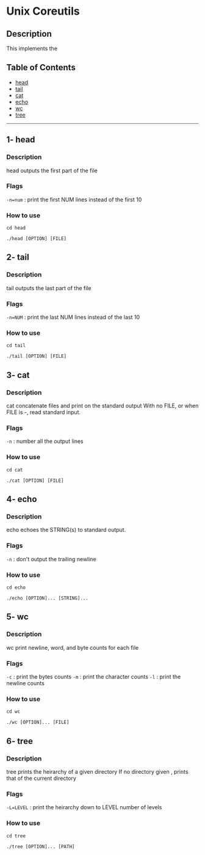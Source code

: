 # Unix Coreutils
## Description
This implements the 
## Table of Contents

- <a href ="#head">head</a>
- <a href ="#tail">tail</a>
- <a href ="#cat">cat</a>
- <a href ="#echo">echo</a>
- <a href ="#wc">wc</a>
- <a href ="#tree">tree</a>

<hr style="background-color: #4b4c60"></hr>

 <a id = "head"></a>
 
 ## 1- head
### Description
  head outputs the first part of the file 
### Flags
`-n=num` : print the first NUM lines instead of the first 10
### How to use 
```
cd head
```
```
./head [OPTION] [FILE]
```
 <a id = "tail"></a>
 
 ## 2- tail
### Description
  tail outputs the last part of the file 
### Flags
`-n=NUM` : print the last NUM lines instead of the last 10
### How to use 
```
cd tail
```
```
./tail [OPTION] [FILE]
```

 <a id = "cat"></a>
 
 ## 3- cat
### Description
  cat concatenate files and print on the standard output
  With no FILE, or when FILE is -, read standard input.
### Flags
`-n` : number all the output lines
### How to use 
```
cd cat
```
```
./cat [OPTION] [FILE]
```

 <a id = "echo"></a>

 ## 4- echo
### Description
   echo echoes the STRING(s) to standard output.
### Flags
`-n` : don't output the trailing newline
### How to use 
```
cd echo
```
```
./echo [OPTION]... [STRING]...
```

  <a id = "wc"></a>

 ## 5- wc
 
### Description
   wc print newline, word, and byte counts for each file
   
### Flags
`-c` : print the bytes counts
`-m` : print the character counts
`-l` : print the newline counts

### How to use 
```
cd wc
```
```
./wc [OPTION]... [FILE]
```

  <a id = "tree"></a>

 ## 6- tree
 
### Description
  tree prints the heirarchy of a given directory
  If no directory given , prints that of the current directory
### Flags
`-L=LEVEL` : print the heirarchy down to LEVEL number of levels

### How to use 
```
cd tree
```
```
./tree [OPTION]... [PATH]
```
